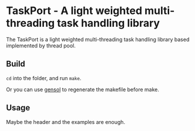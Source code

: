 # TaskPort - A light weighted multi-threading task handling library

The TaskPort is a light weighted multi-threading task handling library based
 implemented by thread pool.

## Build
`cd` into the folder, and run `make`.

Or you can use [gensol](//github.com/H1KHC/GenSol) to regenerate the makefile before make.

## Usage

Maybe the header and the examples are enough.
